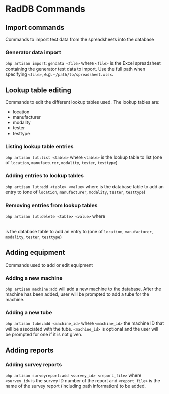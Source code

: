 # RadDB Commands

## Import commands
Commands to import test data from the spreadsheets into the database

### Generator data import
`php artisan import:gendata <file>` where `<file>` is the Excel spreadsheet containing the generator test data to import.  Use the full path when specifying `<file>`, e.g. `~/path/to/spreadsheet.xlsx`.

## Lookup table editing
Commands to edit the different lookup tables used.  The lookup tables are:
* location
* manufacturer
* modality
* tester
* testtype

### Listing lookup table entries
`php artisan lut:list <table>` where `<table>` is the lookup table to list (one of `location`, `manufacturer`, `modality`, `tester`, `testtype`)

### Adding entries to lookup tables
`php artisan lut:add <table> <value>` where <table> is the database table to add an entry to (one of `location`, `manufacturer`, `modality`, `tester`, `testtype`)

### Removing entries from lookup tables
`php artisan lut:delete <table> <value>` where <table> is the database table to add an entry to (one of `location`, `manufacturer`, `modality`, `tester`, `testtype`)

## Adding equipment
Commands used to add or edit equipment

### Adding a new machine
`php artisan machine:add` will add a new machine to the database.  After the machine has been added, user will be prompted to add a tube for the machine.

### Adding a new tube
`php artisan tube:add <machine_id>` where `<machine_id>` the machine ID that will be associated with the tube.  `<machine_id>` is optional and the user will be prompted for one if it is not given.

## Adding reports

### Adding survey reports
`php artisan surveyreport:add <survey_id> <report_file>` where `<survey_id>` is the survey ID number of the report and `<report_file>` is the name of the survey report (including path information) to be added.

